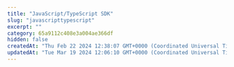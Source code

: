 ```yaml
---
title: "JavaScript/TypeScript SDK"
slug: "javascripttypescript"
excerpt: ""
category: 65a9112c408e3a004ae366df
hidden: false
createdAt: "Thu Feb 22 2024 12:38:07 GMT+0000 (Coordinated Universal Time)"
updatedAt: "Tue Mar 19 2024 12:06:10 GMT+0000 (Coordinated Universal Time)"
---
```

